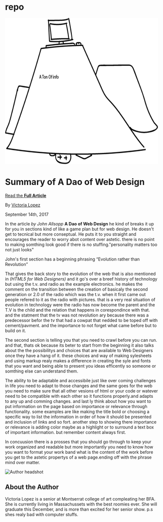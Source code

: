 # repo
<html>
<head>
   <meta charset="utf-8">
   <link rel="stylesheet" href="css/main.css">
   <title>Dao of web Design / Summary</title>
   <meta name="author" content="Victoria Lopez">
</head>
<img src="img/victoria-hero-image2.png" width="960" height="480" alt="victoria-hero-image2 .png">
<body>
<h1>Summary of A Dao of Web Design</h1>

<p><a href="https://alistapart.com/article/dao">Read the <strong>Full Article</a></strong></p>

<p>By <a class="fragment" href="#victoria-lopez">Victoria Lopez</a></p>

<p><time datetime="2017-09-10">September 14th, 2017</time></p> <p>In the article <em>by John Allsopp</em> <b>A Dao of Web Design</b> he kind of breaks it up for you in sections kind of like a game plan but for web design. He doesn't get to tecnical but more conseptual. He puts it to you straight and encourages the reader to worry abot content over astetic. there is no point to making somthing look good if there is no stuffing."personality matters too not just looks"</p>

<p>John's first section has a beginning phrasing  <q>Evolution rather than Revolution</p>That gives the back story to the evolution of the web that is also mentioned in <i>(HTML5 for Web Designers)</i> and it go's over a breef history of technology but using the t.v. and radio as the example electronics. he makes the comment on the transition between the creation of basicaly the second generation or 2.0 of the radio which was the t.v. when it first came out people refered to it as the radio with pictures. that is a very real situation of evolution in technology were the radio has now become the parent and the T.V is the child and the relation that happens in corespondince with that. and the statment that the tv was not revolution ary because there was a predecessor befor the tv that had a cowpat that nedded to be toped off with cement/pavment. and the importance to not forget what came before but to build on it.</p>

<p>The second section is telling you that you need to crawl before you can run. and that, thats ok because its beter to start from the beginning it also talks about the the possibilitys and choices that are available to Web Designers once they have a hang of it. these choices and way of making sylesheets and using markup realy makes a difference in creating the syle and fonts that you want and being able to present you ideas efficently so someone or somthing else can understand them.</p>

<p>The ability to be adaptable and accessibile just like over coming challenges in life you need to adapt to those changes and the same goes for the web you need to make sure that all other vesions of html or your code or watever need to be compatible with each other so it functions properly.and adapts to any up and comming changes. and last ly think about how you want to put information on the page based on importance or relevance through functionality. some examples are like making the title bold or choosing a specific way to list the information in order of how it should be presented and inclusion of links and so fort. another step to showing there importance or relevance is adding color maybe as a highlight or to surround a text box of important information. but remember content always first.</p>

<p>In concuusion there is a prosses that you should go through to keep your work organized and readable but more importantly you need to know how you want to format your work band what is the content of the work before you get to the astetic propertys of a web page.ending off with the phrase mind over matter.</p>

<img src="img/victoria.png" alt="Author headshot">
<h2> <id="victoria-lopez">About the Author</h2>

<p>Victoria Lopez is a senior at Montserrat college of art compleating her BFA. She is currently living in Massachussets with the best roomies ever. She will graduate this December, and is more than excited for her senior show. p.s shes realy bad with computer stuffs.</p>

</body>
</html>

